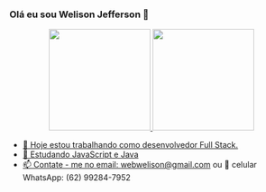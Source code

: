 ### Olá eu sou Welison Jefferson 👋

<div align="center">
  <a href="https://github.com/welisonjefferson">
  <img height="180em" src="https://github-readme-stats.vercel.app/api?username=welisonjefferson&show_icons=true&theme=dracula&include_all_commits=true&count_private=true"/>
  <img height="180em" src="https://github-readme-stats.vercel.app/api/top-langs/?username=welisonjefferson&layout=compact&langs_count=7&theme=dracula"/>
</div>

- 🔭 Hoje estou trabalhando como desenvolvedor Full Stack.
- 🌱 Estudando JavaScript e Java
- 📫 Contate - me no email: webwelison@gmail.com ou 📱 celular WhatsApp: (62) 99284-7952
